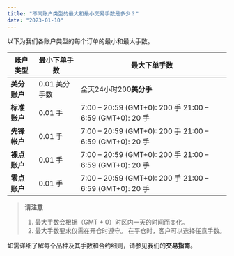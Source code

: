 ```yaml
---
title: "不同账户类型的最大和最小交易手数是多少？"
date: "2023-01-10"
---
```


以下为我们各账户类型的每个订单的最小和最大手数。

| **账户类型** |最小下单手数 |最大下单手数 |
| --- | --- | --- |
| **美分账户** | 0.01 美分手数 | 全天24小时200**美分手**|
|**标准账户**| 0.01 手 | 7:00 – 20:59 (GMT+0): 200 手   21:00 – 6:59 (GMT+0): 20 手|
| **先锋帐户**| 0.01 手 | 7:00 – 20:59 (GMT+0): 200 手    21:00 – 6:59 (GMT+0): 20 手|
| **裸点账户**| 0.01 手 | 7:00 – 20:59 (GMT+0): 200 手    21:00 – 6:59 (GMT+0): 20 手|
| **零点账户**| 0.01 手 | 7:00 – 20:59 (GMT+0): 200 手    21:00 – 6:59 (GMT+0): 20 手|

> **请注意**
> 1. 最大手数会根据（GMT + 0）时区内一天的时间而变化。
> 2. 最大手数要求仅需在开仓时遵守。 在平仓时，客户可以选择任意手数。

如需详细了解每个品种及其手数和合约细则，请参见我们的**交易指南**。
